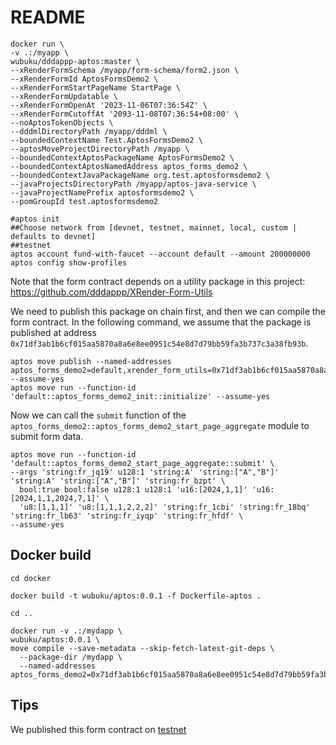 # README

```shell
docker run \
-v .:/myapp \
wubuku/dddappp-aptos:master \
--xRenderFormSchema /myapp/form-schema/form2.json \
--xRenderFormId AptosFormsDemo2 \
--xRenderFormStartPageName StartPage \
--xRenderFormUpdatable \
--xRenderFormOpenAt '2023-11-06T07:36:54Z' \
--xRenderFormCutoffAt '2093-11-08T07:36:54+08:00' \
--noAptosTokenObjects \
--dddmlDirectoryPath /myapp/dddml \
--boundedContextName Test.AptosFormsDemo2 \
--aptosMoveProjectDirectoryPath /myapp \
--boundedContextAptosPackageName AptosFormsDemo2 \
--boundedContextAptosNamedAddress aptos_forms_demo2 \
--boundedContextJavaPackageName org.test.aptosformsdemo2 \
--javaProjectsDirectoryPath /myapp/aptos-java-service \
--javaProjectNamePrefix aptosformsdemo2 \
--pomGroupId test.aptosformsdemo2
```

```shell
#aptos init
##Choose network from [devnet, testnet, mainnet, local, custom | defaults to devnet]
##testnet
aptos account fund-with-faucet --account default --amount 200000000
aptos config show-profiles
```

Note that the form contract depends on a utility package in this project: https://github.com/dddappp/XRender-Form-Utils

We need to publish this package on chain first, and then we can compile the form contract.
In the following command, we assume that the package is published at address `0x71df3ab1b6cf015aa5870a8a6e8ee0951c54e8d7d79bb59fa3b737c3a38fb93b`.

```shell
aptos move publish --named-addresses aptos_forms_demo2=default,xrender_form_utils=0x71df3ab1b6cf015aa5870a8a6e8ee0951c54e8d7d79bb59fa3b737c3a38fb93b --assume-yes
aptos move run --function-id 'default::aptos_forms_demo2_init::initialize' --assume-yes
```

Now we can call the `submit` function of the `aptos_forms_demo2::aptos_forms_demo2_start_page_aggregate` module to submit form data.

```shell
aptos move run --function-id 'default::aptos_forms_demo2_start_page_aggregate::submit' \
--args 'string:fr_jq19' u128:1 'string:A' 'string:["A","B"]' 'string:A' 'string:["A","B"]' 'string:fr_bzpt' \
  bool:true bool:false u128:1 u128:1 'u16:[2024,1,1]' 'u16:[2024,1,1,2024,7,1]' \
  'u8:[1,1,1]' 'u8:[1,1,1,2,2,2]' 'string:fr_1cbi' 'string:fr_18bq' 'string:fr_lb63' 'string:fr_iyqp' 'string:fr_hfdf' \
--assume-yes
```

## Docker build

```shell
cd docker

docker build -t wubuku/aptos:0.0.1 -f Dockerfile-aptos .

cd ..

docker run -v .:/mydapp \
wubuku/aptos:0.0.1 \
move compile --save-metadata --skip-fetch-latest-git-deps \
  --package-dir /mydapp \
  --named-addresses aptos_forms_demo2=0x71df3ab1b6cf015aa5870a8a6e8ee0951c54e8d7d79bb59fa3b737c3a38fb93b,xrender_form_utils=0x71df3ab1b6cf015aa5870a8a6e8ee0951c54e8d7d79bb59fa3b737c3a38fb93b
```

## Tips

We published this form contract on [testnet](https://explorer.aptoslabs.com/account/0x68758f60bd7f2acc7874dedc7fae3bc9a861ba1dfd1c5f53113808af6ff02eb5/modules/code/aptos_forms_demo2_start_page_aggregate?network=testnet)


